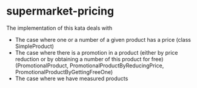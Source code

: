 # supermarket-pricing
The implementation of this kata deals with
- The case where one or a number of a given product has a price (class SimpleProduct)
- The case where there is a promotion in a product (either by price reduction or by obtaining a number of this product for free) (PromotionalProduct, PromotionalProductByReducingPrice, PromotionalProductByGettingFreeOne)
- The case where we have measured products